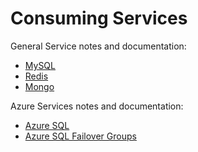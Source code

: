 # Consuming Services 

General Service notes and documentation:
- [MySQL](./mysql-plans-and-config.md)
- [Redis](./redis-plans-and-config.md)
- [Mongo](./mongo-plans-and-config.md)

Azure Services notes and documentation:
- [Azure SQL](./mssql-plans-and-config.md)
- [Azure SQL Failover Groups](./mssql-fog-plans-and-config.md)
